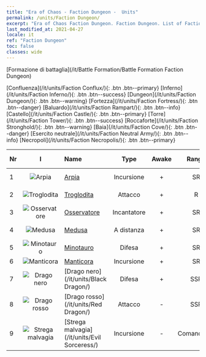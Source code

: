 ```yaml
---
title: "Era of Chaos - Faction Dungeon -  Units"
permalink: /units/Faction Dungeon/
excerpt: "Era of Chaos Faction Dungeon. Faction Dungeon. List of Faction in Era of Chaos"
last_modified_at: 2021-04-27
locale: it
ref: "Faction Dungeon"
toc: false
classes: wide
---
```

  [Formazione di battaglia](/it/Battle Formation/Battle Formation Faction Dungeon)

 [Confluenza](/it/units/Faction Conflux/){: .btn .btn--primary} [Inferno](/it/units/Faction Inferno/){: .btn .btn--success} [Dungeon](/it/units/Faction Dungeon/){: .btn .btn--warning} [Fortezza](/it/units/Faction Fortress/){: .btn .btn--danger} [Baluardo](/it/units/Faction Rampart/){: .btn .btn--info} [Castello](/it/units/Faction Castle/){: .btn .btn--primary} [Torre](/it/units/Faction Tower/){: .btn .btn--success} [Roccaforte](/it/units/Faction Stronghold/){: .btn .btn--warning} [Baia](/it/units/Faction Cove/){: .btn .btn--danger} [Esercito neutrale](/it/units/Faction Neutral Army/){: .btn .btn--info} [Necropoli](/it/units/Faction Necropolis/){: .btn .btn--primary} 

  | Nr | I |         Name        |   Type   | Awake | Rango |   Members     |  Stars  | Exclusive | Attack  |     HP    |  Awaken Name  |
  |:---|:-:|:--------------------|:--------:|:-----:|:---------:|:-------------:|:-------:|:---------:|:-------:|:---------:|:--------------|
  | 1 | ![Arpia](/images/u/ti_yingshenren.jpg) | [Arpia](/it/units/Harpy/) | Incursione | + | SR | x9 | <i class="fas fa-star"/><i class="fas fa-star"/> | - | 74.0 | 860 |  Arpia deforme  |
  | 2 | ![Troglodita](/images/u/ti_dongxueren.jpg) | [Troglodita](/it/units/Troglodyte/) | Attacco | + | R | x9 | <i class="fas fa-star"/> | - | 86.0 | 744 |  Troglodita oscuro  |
  | 3 | ![Osservatore](/images/u/ti_xieyan.jpg) | [Osservatore](/it/units/Beholder/) | Incantatore | + | SR | x9 | <i class="fas fa-star"/><i class="fas fa-star"/><i class="fas fa-star"/> | - | 115.8 | 744 |  Occhio del Diavolo  |
  | 4 | ![Medusa](/images/u/ti_meidusha.jpg) | [Medusa](/it/units/Medusa/) | A distanza | + | SR | x4 | <i class="fas fa-star"/><i class="fas fa-star"/><i class="fas fa-star"/> | + | 202.0 | 1144 |  Regina Medusa  |
  | 5 | ![Minotauro](/images/u/ti_niutouguai.jpg) | [Minotauro](/it/units/Minotaur/) | Difesa | + | SR | x4 | <i class="fas fa-star"/><i class="fas fa-star"/> | - | 108.0 | 2725 |  Re dei Minotauri  |
  | 6 | ![Manticora](/images/u/ti_shixie.jpg) | [Manticora](/it/units/Manticore/) | Incursione | + | SR | x4 | <i class="fas fa-star"/><i class="fas fa-star"/><i class="fas fa-star"/> | + | 174.9 | 1917 |  Scorpicora  |
  | 7 | ![Drago nero](/images/u/ti_heilong.jpg) | [Drago nero](/it/units/Black Dragon/) | Difesa | + | SSR | x1 | <i class="fas fa-star"/><i class="fas fa-star"/><i class="fas fa-star"/> | - | 430.0 | 8712 |  Re dei Draghi neri  |
  | 8 | ![Drago rosso](/images/u/ti_chilong.jpg) | [Drago rosso](/it/units/Red Dragon/) | Attacco | - | SSR | x1 | <i class="fas fa-star"/><i class="fas fa-star"/><i class="fas fa-star"/> | - | 769.3 | 5431 |   -   |
  | 9 | ![Strega malvagia](/images/u/ti_xiemonv.jpg) | [Strega malvagia](/it/units/Evil Sorceress/) | Incursione | - | Comandante | x1 | <i class="fas fa-star"/><i class="fas fa-star"/><i class="fas fa-star"/> | - | 550.0 | 6000 |   -   |
